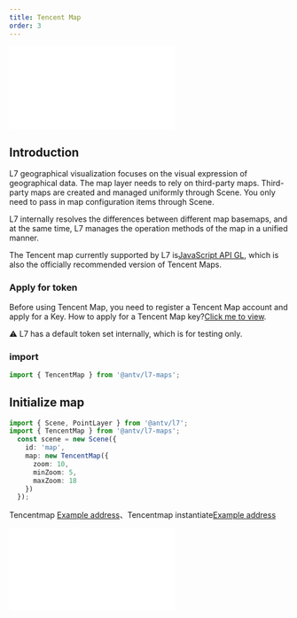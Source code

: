 ```yaml
---
title: Tencent Map
order: 3
---
```


<embed src="@/docs/common/style.md"></embed>

## Introduction

L7 geographical visualization focuses on the visual expression of geographical data. The map layer needs to rely on third-party maps. Third-party maps are created and managed uniformly through Scene. You only need to pass in map configuration items through Scene.

L7 internally resolves the differences between different map basemaps, and at the same time, L7 manages the operation methods of the map in a unified manner.

The Tencent map currently supported by L7 is[JavaScript API GL](https://lbs.qq.com/webApi/javascriptGL/glGuide/glOverview), which is also the officially recommended version of Tencent Maps.

### Apply for token

Before using Tencent Map, you need to register a Tencent Map account and apply for a Key. How to apply for a Tencent Map key?[Click me to view](https://lbs.qq.com/webApi/javascriptGL/glGuide/glBasic).

⚠️  L7 has a default token set internally, which is for testing only.

### import

```javascript
import { TencentMap } from '@antv/l7-maps';
```

## Initialize map

```ts
import { Scene, PointLayer } from '@antv/l7';
import { TencentMap } from '@antv/l7-maps';
  const scene = new Scene({
    id: 'map',
    map: new TencentMap({
      zoom: 10,
      minZoom: 5,
      maxZoom: 18
    })
  });
```

Tencentmap [Example address](/examples/map/map/#tencentmap)、Tencentmap instantiate[Example address](/examples/map/map/#tmapInstance)

<embed src="@/docs/common/map.zh.md"></embed>